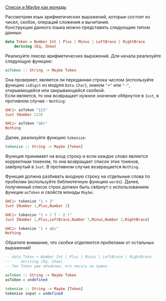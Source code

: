 [Список и Maybe как монады](https://stepik.org/lesson/8439/step/4)

Рассмотрим язык арифметических выражений, которые состоят из чисел, скобок, операций сложения и вычитания.  
Конструкции данного языка можно представить следующим типом данных:  
  
```haskell
data Token = Number Int | Plus | Minus | LeftBrace | RightBrace 
    deriving (Eq, Show)
```  
  
Реализуйте лексер арифметических выражений. Для начала реализуйте следующую функцию:  
  
```haskell
asToken :: String -> Maybe Token
```  
  
Она проверяет, является ли переданная строка числом (используйте функцию `isDigit` из модуля `Data.Char`), знаком `"+"` или `"-"`, открывающейся или закрывающейся скобкой.  
Если является, то она возвращает нужное значение обёрнутое в `Just`, в противном случае - `Nothing`:  
  
```haskell
GHCi> asToken "123"
Just (Number 123)

GHCi> asToken "abc"
Nothing
```  
  
Далее, реализуйте функцию `tokenize`:  
  
```haskell
tokenize :: String -> Maybe [Token]
```  
  
Функция принимает на вход строку и если каждое слово является корректным токеном, то она возвращает список этих токенов, завёрнутый в `Just`. В противном случае возвращается `Nothing`.  
  
Функция должна разбивать входную строку на отдельные слова по пробелам (используйте библиотечную функцию `words`). Далее, полученный список строк должен быть свёрнут с использованием функции `asToken` и свойств монады `Maybe`:  
  
```haskell
GHCi> tokenize "1 + 2"
Just [Number 1,Plus,Number 2]

GHCi> tokenize "1 + ( 7 - 2 )"
Just [Number 1,Plus,LeftBrace,Number 7,Minus,Number 2,RightBrace]

GHCi> tokenize "1 + abc"
Nothing
```  
  
Обратите внимание, что скобки отделяются пробелами от остальных выражений!  
  
```haskell
-- data Token = Number Int | Plus | Minus | LeftBrace | RightBrace     
--     deriving (Eq, Show)
-- Тип Token уже объявлен, его писать не нужно

asToken :: String -> Maybe Token
asToken = undefined

tokenize :: String -> Maybe [Token]
tokenize input = undefined
```
